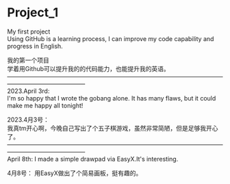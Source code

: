 # Project_1
My first project  
Using GitHub is a learning process, I can improve my code capability and progress in English.  
  
我的第一个项目  
学着用Github可以提升我的的代码能力，也能提升我的英语。  
—————————————————————————————————————————————————  
2023.April 3rd:  
I'm so happy that I wrote the gobang alone. It has many flaws, but it could make me happy all tonight!

2023.4月3号：  
我真tm开心啊，今晚自己写出了个五子棋游戏，虽然非常简陋，但是足够我开心了。  
—————————————————————————————————————————————————   
April 8th:
I made a simple drawpad via EasyX.It's interesting.  

4月8号：
用EasyX做出了个简易画板，挺有趣的。
